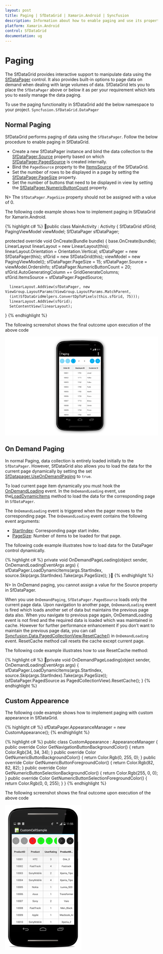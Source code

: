 ```yaml
---
layout: post
title: Paging | SfDataGrid | Xamarin.Android | Syncfusion
description: Information about how to enable paging and use its properties
platform: Xamarin.Android
control: SfDataGrid
documentation: ug
---
```


# Paging

The SfDataGrid provides interactive support to manipulate data using the [SfDataPager](http://help.syncfusion.com/cr/cref_files/xamarin-android/sfdatagrid/Syncfusion.SfDataGrid.Android~Syncfusion.SfDataGrid.DataPager_namespace.html) control. It also provides built-in options to page data on demand when dealing with large volumes of data. SfDataGrid lets you to place the `SfDataPager` above or below it as per your requirement which lets you to easily manage the data paging.

To use the paging functionality in SfDataGrid add the below namespace to your project.
`Syncfusion.SfDataGrid.DataPager`

## Normal Paging

SfDataGrid performs paging of data using the `SfDataPager`. Follow the below procedure to enable paging in SfDataGrid.

* Create a new SfDataPager instance and bind the data collection to the [SfDataPager.Source](http://help.syncfusion.com/cr/cref_files/xamarin-android/sfdatagrid/Syncfusion.SfDataGrid.Android~Syncfusion.SfDataGrid.DataPager.SfDataPager~Source.html) property based on which [SfDataPager.PagedSource](http://help.syncfusion.com/cr/cref_files/xamarin-android/sfdatagrid/Syncfusion.SfDataGrid.Android~Syncfusion.SfDataGrid.DataPager.SfDataPager~PagedSource.html) is created internally. 
* Bind the `PagedSource` property to the [ItemsSource](http://help.syncfusion.com/cr/cref_files/xamarin-android/sfdatagrid/Syncfusion.SfDataGrid.Android~Syncfusion.SfDataGrid.SfDataGrid~ItemsSource.html) of the SfDataGrid. 
* Set the number of rows to be displayed in a page by setting the [SfDataPager.PageSize](http://help.syncfusion.com/cr/cref_files/xamarin-android/sfdatagrid/Syncfusion.SfDataGrid.Android~Syncfusion.SfDataGrid.DataPager.SfDataPager~PageSize.html) property.
* Set the number of buttons that need to be displayed in view by setting the [SfDataPager.NumericButtonCount](http://help.syncfusion.com/cr/cref_files/xamarin-android/sfdatagrid/Syncfusion.SfDataGrid.Android~Syncfusion.SfDataGrid.DataPager.SfDataPager~NumericButtonCount.html) property.

N> The `SfDataPager.PageSize` property should not be assigned with a value of 0.

The following code example shows how to implement paging in SfDataGrid for Xamarin.Android.

{% highlight c# %}
public class MainActivity : Activity
{
   SfDataGrid sfGrid;
   PagingViewModel viewModel;
   SfDataPager sfDataPager;
  
   protected override void OnCreate(Bundle bundle)
   {
      base.OnCreate(bundle);
      LinearLayout linearLayout = new LinearLayout(this);
      linearLayout.Orientation = Orientation.Vertical;
      sfDataPager = new SfDataPager(this);
      sfGrid = new SfDataGrid(this);
      viewModel = new PagingViewModel();
      sfDataPager.PageSize = 15;
      sfDataPager.Source =  viewModel.OrdersInfo;
      sfDataPager.NumericButtonCount = 20;
      sfGrid.AutoGeneratingColumn += GridGenerateColumns;
      sfGrid.ItemsSource = sfDataPager.PagedSource;

      linearLayout.AddView(sfDataPager, new ViewGroup.LayoutParams(ViewGroup.LayoutParams.MatchParent,    
      (int)SfDataGridHelpers.ConvertDpToPixels(this.sfGrid, 75)));
      linearLayout.AddView(sfGrid);
      SetContentView(linearLayout);
}
{% endhighlight %}

The following screenshot shows the final outcome upon execution of the above code 

![](SfDataGrid_images/Paging.png)


## On Demand Paging	
In normal Paging, data collection is entirely loaded initially to the `SfDataPager`. However, SfDataGrid also allows you to load the data for the current page dynamically by setting the set [SfDatapager.UseOnDemandPaging](http://help.syncfusion.com/cr/cref_files/xamarin-android/sfdatagrid/Syncfusion.SfDataGrid.Android~Syncfusion.SfDataGrid.DataPager.SfDataPager~UseOnDemandPaging.html) to `true`.

To load current page item dynamically you must hook the [OnDemandLoading](http://help.syncfusion.com/cr/cref_files/xamarin-android/sfdatagrid/Syncfusion.SfDataGrid.Android~Syncfusion.SfDataGrid.DataPager.SfDataPager~OnDemandLoading_EV.html) event. In the `OnDemandLoading` event, use the[LoadDynamicItems](http://help.syncfusion.com/cr/cref_files/xamarin-android/sfdatagrid/Syncfusion.SfDataGrid.Android~Syncfusion.SfDataGrid.DataPager.SfDataPager~LoadDynamicItems.html) method to load the data for the corresponding page in `SfDataPager`.

The `OnDemandLoading` event is triggered when the pager moves to the corresponding page. The `OnDemandLoading` event contains the following event arguments:

* [StartIndex](http://help.syncfusion.com/cr/cref_files/xamarin-android/sfdatagrid/Syncfusion.SfDataGrid.Android~Syncfusion.SfDataGrid.DataPager.OnDemandLoadingEventArgs~StartIndex.html): Corresponding page start index.
* [PageSize](http://help.syncfusion.com/cr/cref_files/xamarin-android/sfdatagrid/Syncfusion.SfDataGrid.Android~Syncfusion.SfDataGrid.DataPager.OnDemandLoadingEventArgs~PageSize.html): Number of items to be loaded for that page.

The following code example illustrates how to load data for the DataPager control dynamically.

{% highlight c# %}
private void OnDemandPageLoading(object sender, OnDemandLoadingEventArgs args)
{
   sfDataPager.LoadDynamicItems(args.StartIndex, source.Skip(args.StartIndex).Take(args.PageSize));
}
{% endhighlight %}

N> In OnDemand paging, you cannot assign a value for the Source property in SfDataPager.

When you use `OnDemandPaging`, `SfDataPager.PagedSource` loads only the current page data. Upon navigation to another page, `OnDemandLoading` event is fired which loads another set of data but maintains the previous page data also. When you navigate to previous page again, OnDemandLoading event is not fired and the required data is loaded which was maintained in cache. However for further performance enhancement if you don’t want to maintain the previous page data, you can call [Syncfusion.Data.PagedCollectionView.ResetCache()](https://help.syncfusion.com/cr/cref_files/xamarin-android/linq/Syncfusion.Linq.Android~Syncfusion.Data.PagedCollectionView~ResetCache.html) in `OnDemandLoading` event. ResetCache method call resets the cache except current page.

The following code example illustrates how to use ResetCache method:

{% highlight c# %}
private void OnDemandPageLoading(object sender, OnDemandLoadingEventArgs args)
{
  sfDataPager.LoadDynamicItems(args.StartIndex, source.Skip(args.StartIndex).Take(args.PageSize));
  (sfDataPager.PagedSource as PagedCollectionView).ResetCache();
}
{% endhighlight %}

## Custom Appearence

The following code example shows how to implement paging with custom appearance in SfDataGrid.

{% highlight c# %}
sfDataPager.AppearanceManager = new CustomAppearance();
{% endhighlight %}

{% highlight c# %}
public class CustomAppearance : AppearanceManager
{
    public override Color GetNavigationButtonBackgroundColor()
    {
        return Color.Rgb(34, 34, 34);
    }
    public override Color GetNumericButtonBackgroundColor()
    {
        return Color.Rgb(0, 255, 0);
    }
    public override Color GetNumericButtonForegroundColor()
    {
        return Color.Rgb(82, 82, 82);
    }
    public override Color GetNumericButtonSelectionBackgroundColor()
    {
        return Color.Rgb(255, 0, 0);
    }
    public override Color GetNumericButtonSelectionForegroundColor()
    {
        return Color.Rgb(0, 0, 255);
    }
}
{% endhighlight %}

The following screenshot shows the final outcome upon execution of the above code 

![](SfDataGrid_images/CustomPageAppearence.png)

